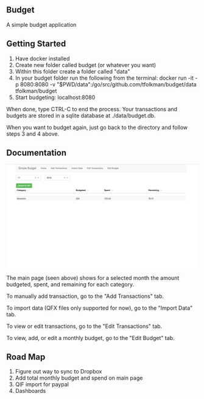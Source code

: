 ## Budget

A simple budget application


## Getting Started

1. Have docker installed
2. Create new folder called budget (or whatever you want)
3. Within this folder create a folder called "data"
4. In your budget folder run the following from the terminal: docker run -it -p 8080:8080 -v "$PWD/data":/go/src/github.com/tfolkman/budget/data tfolkman/budget
5. Start budgeting: localhost:8080

When done, type CTRL-C to end the process. Your transactions and budgets are stored in a sqlite database at ./data/budget.db.

When you want to budget again, just go back to the directory and follow steps 3 and 4 above.


## Documentation

![main page](./images/main_page.png)

The main page (seen above) shows for a selected month the amount budgeted, spent, and remaining for each category.

To manually add transaction, go to the "Add Transactions" tab.

To import data (QFX files only supported for now), go to the "Import Data" tab.

To view or edit transactions, go to the "Edit Transactions" tab.

To view, add, or edit a monthly budget, go to the "Edit Budget" tab.

## Road Map

1. Figure out way to sync to Dropbox
2. Add total monthly budget and spend on main page
3. QIF import for paypal
4. Dashboards

